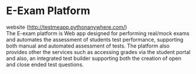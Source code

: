 # E-Exam Platform  
website (http://testmeapp.pythonanywhere.com/)  
The E-exam platform is Web app designed for performing real/mock exams and automates the assessment of students test performance, supporting both manual and automated assessment of tests. 
The platform also provides other the services such as accessing grades via the student portal and also, an integrated test builder supporting both the creation of open and close ended test questions.
